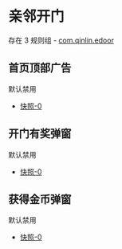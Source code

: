 # 亲邻开门

存在 3 规则组 - [com.qinlin.edoor](/src/apps/com.qinlin.edoor.ts)

## 首页顶部广告

默认禁用

- [快照-0](https://i.gkd.li/import/12707733)

## 开门有奖弹窗

默认禁用

- [快照-0](https://i.gkd.li/import/12707736)

## 获得金币弹窗

默认禁用

- [快照-0](https://i.gkd.li/import/12707738)
